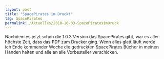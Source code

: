 ```yaml
---
layout: post
title: "SpacePirates im Druck!"
tag: SpacePirates
permalink: /Aktuelles/2010-10-03-SpacePiratesimDruck
---
```



Nachdem es jetzt schon die 1.0.3 Version das SpacePirates gibt, war es aller höchste Zeit, dass das PDF zum Drucker ging. Wenn alles glatt läuft werde ich Ende kommender Woche die gedruckten SpacePirates Bücher in meinen Händen halten und alle an alle Vorbesteller verschicken.



